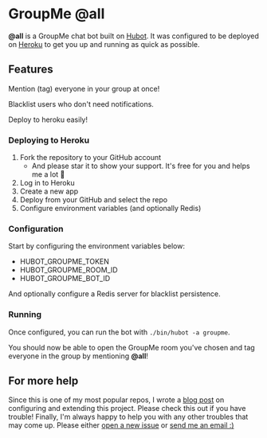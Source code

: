 # GroupMe @all

**@all** is a GroupMe chat bot built on [Hubot][hubot]. It was configured to be
deployed on [Heroku][heroku] to get you up and running as quick as possible.

[heroku]: http://www.heroku.com
[hubot]: http://hubot.github.com


## Features

Mention (tag) everyone in your group at once!

Blacklist users who don't need notifications.

Deploy to heroku easily!


### Deploying to Heroku

1. Fork the repository to your GitHub account
    - And please star it to show your support. It's free for you and helps me a lot :yellow_heart:
2. Log in to Heroku
3. Create a new app
4. Deploy from your GitHub and select the repo
5. Configure environment variables (and optionally Redis)


### Configuration

Start by configuring the environment variables below:

- HUBOT_GROUPME_TOKEN
- HUBOT_GROUPME_ROOM_ID
- HUBOT_GROUPME_BOT_ID

And optionally configure a Redis server for blacklist persistence.


### Running

Once configured, you can run the bot with `./bin/hubot -a groupme`. 

You should now be able to open the GroupMe room you've chosen and tag everyone in the group by mentioning **@all**!


## For more help

Since this is one of my most popular repos, I wrote a [blog post](https://hawkins.github.io/2016/10/11/groupme-at-all/) on configuring and extending this project. Please check this out if you have trouble! Finally, I'm always happy to help you with any other troubles that may come up. Please either [open a new issue](https://github.com/hawkins/groupme-at-all/issues/new) or [send me an email :)](mailto:hawkinswritescode@gmail.com)
